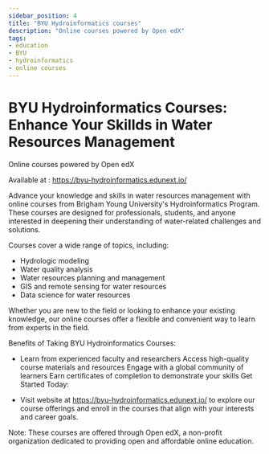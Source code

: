 ```yaml
---
sidebar_position: 4
title: "BYU Hydroinformatics courses"
description: "Online courses powered by Open edX"
tags: 
- education
- BYU
- hydroinformatics
- online courses
---
```

# BYU Hydroinformatics Courses: Enhance Your Skillds in Water Resources Management

Online courses powered by Open edX

Available at : https://byu-hydroinformatics.edunext.io/

Advance your knowledge and skills in water resources management with online courses from Brigham Young University's Hydroinformatics Program. These courses are designed for professionals, students, and anyone interested in deepening their understanding of water-related challenges and solutions.

Courses cover a wide range of topics, including:

- Hydrologic modeling
- Water quality analysis
- Water resources planning and management
- GIS and remote sensing for water resources
- Data science for water resources

Whether you are new to the field or looking to enhance your existing knowledge, our online courses offer a flexible and convenient way to learn from experts in the field.

Benefits of Taking BYU Hydroinformatics Courses:

- Learn from experienced faculty and researchers
Access high-quality course materials and resources
Engage with a global community of learners
Earn certificates of completion to demonstrate your skills
Get Started Today:

- Visit website at https://byu-hydroinformatics.edunext.io/ to explore our course offerings and enroll in the courses that align with your interests and career goals.

Note: These courses are offered through Open edX, a non-profit organization dedicated to providing open and affordable online education.
